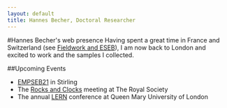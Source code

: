 ```yaml
---
layout: default
title: Hannes Becher, Doctoral Researcher
---
```

		
#Hannes Becher's web presence
Having spent a great time in France and Switzerland (see [Fieldwork and ESEB](blog/2015/08/25/summer/)), I am now back to London and excited to work and the samples I collected.


##Upcoming Events
* [EMPSEB21](http://empseb21.bio.ed.ac.uk/) in Stirling  
* The [Rocks and Clocks](https://royalsociety.org/events/2015/11/dating-species-divergences/) meeting at The Royal Society  
* The annual [LERN](http://londonevolution.net/) conference at Queen Mary University of London
